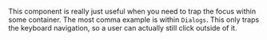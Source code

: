 This component is really just useful when you need to trap the focus within some container.
The most comma example is within `Dialogs`. This only traps the keyboard navigation, so a user
can actually still click outside of it.
